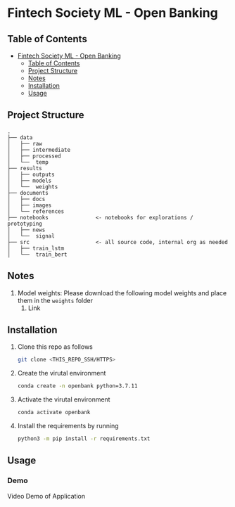 # Fintech Society ML - Open Banking

## Table of Contents

- [Fintech Society ML - Open Banking](#fintech-society-ml---open-banking)
  - [Table of Contents](#table-of-contents)
  - [Project Structure](#project-structure)
  - [Notes](#notes)
  - [Installation](#installation)
  - [Usage](#usage)

## Project Structure

```
.
├── data
│   ├── raw
│   ├── intermediate
│   ├── processed
│   └──  temp
├── results
│   ├── outputs
│   ├── models
│   └──  weights
├── documents
│   ├── docs
│   ├── images
│   └── references
├── notebooks               <- notebooks for explorations / prototyping
│   ├── news
│   └──  signal
├── src                     <- all source code, internal org as needed
│   ├── train_lstm
│   └──  train_bert
```

## Notes

1. Model weights:
   Please download the following model weights and place them in the `weights` folder
   1. Link


## Installation

1. Clone this repo as follows

    ```bash
    git clone <THIS_REPO_SSH/HTTPS> 
    ```

2. Create the virutal environment
    
    ```bash
    conda create -n openbank python=3.7.11
    ```
    
3. Activate the virutal environment 
    
    ```bash
    conda activate openbank
    ``` 
   
4. Install the requirements by running

    ```bash
    python3 -m pip install -r requirements.txt
    ```

## Usage

### Demo

Video Demo of Application
